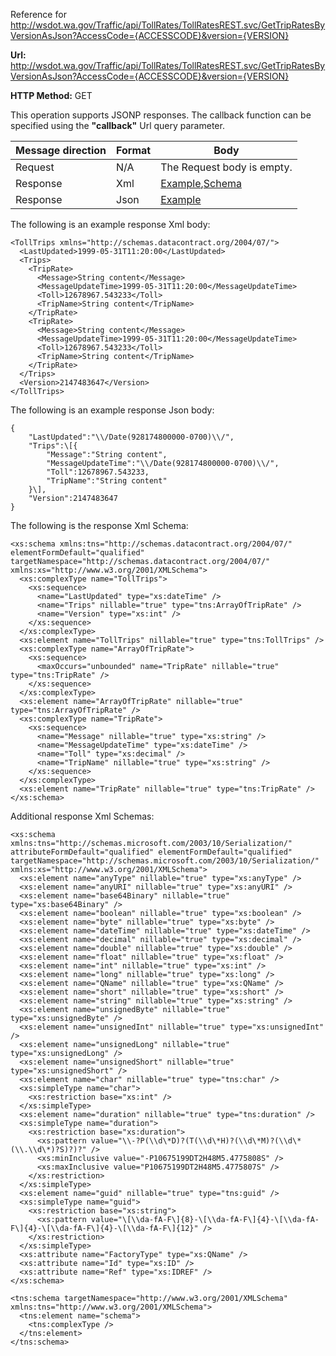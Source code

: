 Reference for http://wsdot.wa.gov/Traffic/api/TollRates/TollRatesREST.svc/GetTripRatesByVersionAsJson?AccessCode={ACCESSCODE}&version={VERSION}

**Url:** http://wsdot.wa.gov/Traffic/api/TollRates/TollRatesREST.svc/GetTripRatesByVersionAsJson?AccessCode={ACCESSCODE}&version={VERSION}

**HTTP Method:** GET

This operation supports JSONP responses. The callback function can be specified using the **"callback"** Url query parameter.

| Message direction | Format | Body |
| --- | --- | --- |
| Request | N/A | The Request body is empty. |
| Response | Xml | [Example](#response-xml),[Schema](#response-schema) |
| Response | Json | [Example](#response-json) |

The following is an example response Xml body:

```
<TollTrips xmlns="http://schemas.datacontract.org/2004/07/">
  <LastUpdated>1999-05-31T11:20:00</LastUpdated>
  <Trips>
    <TripRate>
      <Message>String content</Message>
      <MessageUpdateTime>1999-05-31T11:20:00</MessageUpdateTime>
      <Toll>12678967.543233</Toll>
      <TripName>String content</TripName>
    </TripRate>
    <TripRate>
      <Message>String content</Message>
      <MessageUpdateTime>1999-05-31T11:20:00</MessageUpdateTime>
      <Toll>12678967.543233</Toll>
      <TripName>String content</TripName>
    </TripRate>
  </Trips>
  <Version>2147483647</Version>
</TollTrips>
```

The following is an example response Json body:

```
{
	"LastUpdated":"\\/Date(928174800000-0700)\\/",
	"Trips":\[{
		"Message":"String content",
		"MessageUpdateTime":"\\/Date(928174800000-0700)\\/",
		"Toll":12678967.543233,
		"TripName":"String content"
	}\],
	"Version":2147483647
}
```

The following is the response Xml Schema:

```
<xs:schema xmlns:tns="http://schemas.datacontract.org/2004/07/" elementFormDefault="qualified" targetNamespace="http://schemas.datacontract.org/2004/07/" xmlns:xs="http://www.w3.org/2001/XMLSchema">
  <xs:complexType name="TollTrips">
    <xs:sequence>
      <name="LastUpdated" type="xs:dateTime" />
      <name="Trips" nillable="true" type="tns:ArrayOfTripRate" />
      <name="Version" type="xs:int" />
    </xs:sequence>
  </xs:complexType>
  <xs:element name="TollTrips" nillable="true" type="tns:TollTrips" />
  <xs:complexType name="ArrayOfTripRate">
    <xs:sequence>
      <maxOccurs="unbounded" name="TripRate" nillable="true" type="tns:TripRate" />
    </xs:sequence>
  </xs:complexType>
  <xs:element name="ArrayOfTripRate" nillable="true" type="tns:ArrayOfTripRate" />
  <xs:complexType name="TripRate">
    <xs:sequence>
      <name="Message" nillable="true" type="xs:string" />
      <name="MessageUpdateTime" type="xs:dateTime" />
      <name="Toll" type="xs:decimal" />
      <name="TripName" nillable="true" type="xs:string" />
    </xs:sequence>
  </xs:complexType>
  <xs:element name="TripRate" nillable="true" type="tns:TripRate" />
</xs:schema>
```

Additional response Xml Schemas:

```
<xs:schema xmlns:tns="http://schemas.microsoft.com/2003/10/Serialization/" attributeFormDefault="qualified" elementFormDefault="qualified" targetNamespace="http://schemas.microsoft.com/2003/10/Serialization/" xmlns:xs="http://www.w3.org/2001/XMLSchema">
  <xs:element name="anyType" nillable="true" type="xs:anyType" />
  <xs:element name="anyURI" nillable="true" type="xs:anyURI" />
  <xs:element name="base64Binary" nillable="true" type="xs:base64Binary" />
  <xs:element name="boolean" nillable="true" type="xs:boolean" />
  <xs:element name="byte" nillable="true" type="xs:byte" />
  <xs:element name="dateTime" nillable="true" type="xs:dateTime" />
  <xs:element name="decimal" nillable="true" type="xs:decimal" />
  <xs:element name="double" nillable="true" type="xs:double" />
  <xs:element name="float" nillable="true" type="xs:float" />
  <xs:element name="int" nillable="true" type="xs:int" />
  <xs:element name="long" nillable="true" type="xs:long" />
  <xs:element name="QName" nillable="true" type="xs:QName" />
  <xs:element name="short" nillable="true" type="xs:short" />
  <xs:element name="string" nillable="true" type="xs:string" />
  <xs:element name="unsignedByte" nillable="true" type="xs:unsignedByte" />
  <xs:element name="unsignedInt" nillable="true" type="xs:unsignedInt" />
  <xs:element name="unsignedLong" nillable="true" type="xs:unsignedLong" />
  <xs:element name="unsignedShort" nillable="true" type="xs:unsignedShort" />
  <xs:element name="char" nillable="true" type="tns:char" />
  <xs:simpleType name="char">
    <xs:restriction base="xs:int" />
  </xs:simpleType>
  <xs:element name="duration" nillable="true" type="tns:duration" />
  <xs:simpleType name="duration">
    <xs:restriction base="xs:duration">
      <xs:pattern value="\\-?P(\\d\*D)?(T(\\d\*H)?(\\d\*M)?(\\d\*(\\.\\d\*)?S)?)?" />
      <xs:minInclusive value="-P10675199DT2H48M5.4775808S" />
      <xs:maxInclusive value="P10675199DT2H48M5.4775807S" />
    </xs:restriction>
  </xs:simpleType>
  <xs:element name="guid" nillable="true" type="tns:guid" />
  <xs:simpleType name="guid">
    <xs:restriction base="xs:string">
      <xs:pattern value="\[\\da-fA-F\]{8}-\[\\da-fA-F\]{4}-\[\\da-fA-F\]{4}-\[\\da-fA-F\]{4}-\[\\da-fA-F\]{12}" />
    </xs:restriction>
  </xs:simpleType>
  <xs:attribute name="FactoryType" type="xs:QName" />
  <xs:attribute name="Id" type="xs:ID" />
  <xs:attribute name="Ref" type="xs:IDREF" />
</xs:schema>
```

```
<tns:schema targetNamespace="http://www.w3.org/2001/XMLSchema" xmlns:tns="http://www.w3.org/2001/XMLSchema">
  <tns:element name="schema">
    <tns:complexType />
  </tns:element>
</tns:schema>
```
